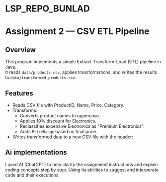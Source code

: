 # LSP_REPO_BUNLAD
# Assignment 2 — CSV ETL Pipeline

## Overview
This program implements a simple Extract-Transform-Load (ETL) pipeline in Java.  
It reads `data/products.csv`, applies transformations, and writes the results to `data/transformed_products.csv`.

## Features
- Reads CSV file with ProductID, Name, Price, Category.
- Transforms:
  - Converts product names to uppercase.
  - Applies 10% discount for Electronics.
  - Reclassifies expensive Electronics as "Premium Electronics".
  - Adds `PriceRange` based on final price.
- Writes transformed data to a new CSV file with the header:

## Ai implementations
I used AI (ChatGPT) to help clarify the assignment instructions and explain coding concepts step by step.
Using its abilities to suggest and interperate code and their executions.